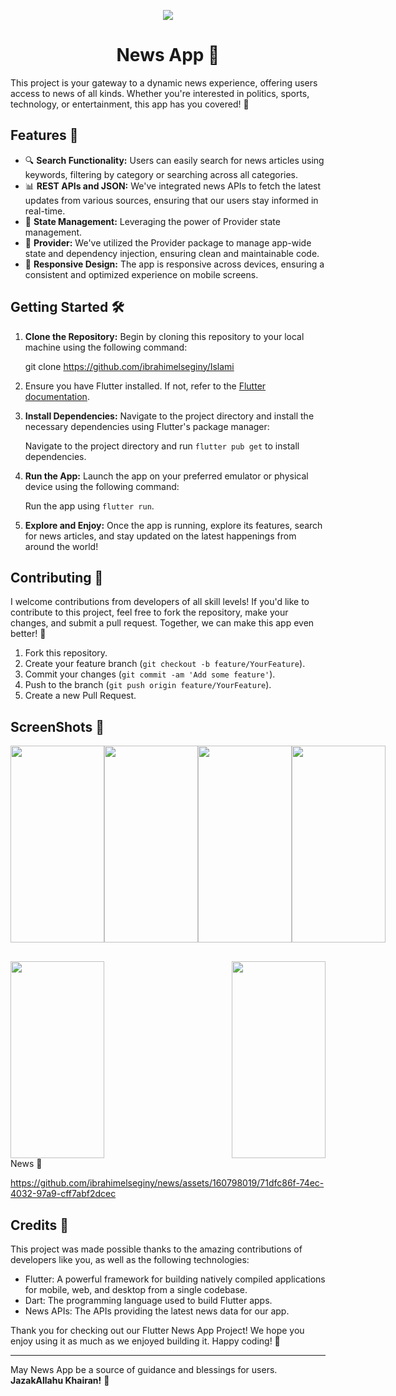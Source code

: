   <p align="center">
<img src="https://user-images.githubusercontent.com/25670178/43371999-c4a4ee3e-93b9-11e8-9912-87f4c219bd51.png"
  </p>
 
<h1 align="center"> News App 📰</h1>

This project is your gateway to a dynamic news experience, offering users access to news of all kinds. Whether you're interested in politics, sports, technology, or entertainment, this app has you covered! 🌟

## Features 🚀

- 🔍 **Search Functionality:** Users can easily search for news articles using keywords, filtering by category or searching across all categories.
- 📊 **REST APIs and JSON:** We've integrated news APIs to fetch the latest updates from various sources, ensuring that our users stay informed in real-time.
- 🧩 **State Management:** Leveraging the power of Provider state management.
- 🔌 **Provider:** We've utilized the Provider package to manage app-wide state and dependency injection, ensuring clean and maintainable code.
- 📱 **Responsive Design:** The app is responsive across devices, ensuring a consistent and optimized experience on mobile screens.

## Getting Started 🛠️

1. **Clone the Repository:** Begin by cloning this repository to your local machine using the following command:
   
     git clone https://github.com/ibrahimelseginy/Islami

2.  Ensure you have Flutter installed. If not, refer to the [Flutter documentation](https://flutter.dev/docs/get-started/install).

3. **Install Dependencies:** Navigate to the project directory and install the necessary dependencies using Flutter's package manager:

   Navigate to the project directory and run `flutter pub get` to install dependencies.
   
3. **Run the App:** Launch the app on your preferred emulator or physical device using the following command:
 
      Run the app using `flutter run`.

4. **Explore and Enjoy:** Once the app is running, explore its features, search for news articles, and stay updated on the latest happenings from around the world!

## Contributing 🤝

I welcome contributions from developers of all skill levels! If you'd like to contribute to this project, feel free to fork the repository, make your changes, and submit a pull request. Together, we can make this app even better! 🚀

1. Fork this repository.
2. Create your feature branch (`git checkout -b feature/YourFeature`).
3. Commit your changes (`git commit -am 'Add some feature'`).
4. Push to the branch (`git push origin feature/YourFeature`).
5. Create a new Pull Request.

## ScreenShots 📸 
<div style="display: flex; justify-content: space-between;">
    <img src="https://github.com/ibrahimelseginy/News/assets/160798019/d797a1cd-dad9-4b28-99f6-a878e48a4cb5.png" width="150" height="315">
    <img src="https://github.com/ibrahimelseginy/News/assets/160798019/cc39dd6b-00d1-446c-b1e3-f6ca8a9a9e17.png" width="150" height="315">
    <img src="https://github.com/ibrahimelseginy/News/assets/160798019/929b28b9-6cd2-45e2-81d3-bc646d9f7a55.png" width="150" height="315">
    <img src="https://github.com/ibrahimelseginy/News/assets/160798019/5c5b1b91-58bc-496b-8ed4-ec5b9d726aca.png" width="150" height="315">
</div>

<div style="display: flex; justify-content: space-between; margin-top: 30px;">
       <img src="https://github.com/ibrahimelseginy/News/assets/160798019/26b854fa-3224-4b65-bb79-55e723670da6.png" width="150" height="315">
       <img src="https://github.com/ibrahimelseginy/News/assets/160798019/75f01c05-b643-49f7-9ec1-6cd702cfb95d.png" width="150" height="315">
</div>
<div> News 📰 </div>  

https://github.com/ibrahimelseginy/news/assets/160798019/71dfc86f-74ec-4032-97a9-cff7abf2dcec


## Credits 🙌

This project was made possible thanks to the amazing contributions of developers like you, as well as the following technologies:

- Flutter: A powerful framework for building natively compiled applications for mobile, web, and desktop from a single codebase.
- Dart: The programming language used to build Flutter apps.
- News APIs: The APIs providing the latest news data for our app.


Thank you for checking out our Flutter News App Project! We hope you enjoy using it as much as we enjoyed building it. Happy coding! 🎉

---
May News App be a source of guidance and blessings for users. **JazakAllahu Khairan!** 🌟


